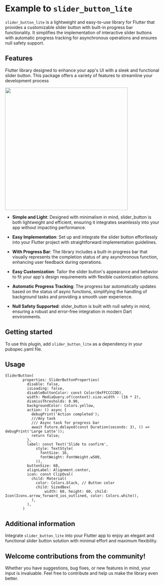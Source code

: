 # Example to `slider_button_lite`

<!--
This README describes the package. If you publish this package to pub.dev,
this README's contents appear on the landing page for your package.

For information about how to write a good package README, see the guide for
[writing package pages](https://dart.dev/guides/libraries/writing-package-pages).

For general information about developing packages, see the Dart guide for
[creating packages](https://dart.dev/guides/libraries/create-library-packages)
and the Flutter guide for
[developing packages and plugins](https://flutter.dev/developing-packages).
-->

`slider_button_lite` is a lightweight and easy-to-use library for Flutter that provides a
customizable slider button with built-in progress bar functionality. It simplifies the
implementation of interactive slider buttons with automatic progress tracking for asynchronous
operations and ensures null safety support.

## Features

Flutter library designed to enhance your app's UI with a sleek and functional slider button. This
package offers a variety of features to streamline your development process

<img src="https://github.com/user-attachments/assets/ea5fd97b-4203-47da-bd5c-9a75796ad922" width="400px">

* **Simple and Light**: Designed with minimalism in mind, slider_button is both lightweight and efficient,
ensuring it integrates seamlessly into your app without impacting performance.

* **Easy Implementation**: Set up and integrate the slider button effortlessly into your Flutter project
with straightforward implementation guidelines.

* **With Progress Bar**: The library includes a built-in progress bar that visually represents the
completion status of any asynchronous function, enhancing user feedback during operations.

* **Easy Customization**: Tailor the slider button's appearance and behavior to fit your app's design
requirements with flexible customization options.

* **Automatic Progress Tracking**: The progress bar automatically updates based on the status of async
functions, simplifying the handling of background tasks and providing a smooth user experience.

* **Null Safety Supported**: slider_button is built with null safety in mind, ensuring a robust and
error-free integration in modern Dart environments.

## Getting started

To use this plugin, add `slider_button_lite` as a dependency in your pubspec.yaml file.

## Usage

```
SliderButton(
        properties: SliderButtonProperties(
          disable: false,
          isLoading: false,
          disableButtonColor: const Color(0xFFCCCCDD),
          width: MediaQuery.of(context).size.width - (16 * 2),
          dismissThresholds: 0.90,
          backgroundColor: Colors.yellow,
          action: () async {
            debugPrint('Action completed');
            ///Any task
            /// Async task for progress bar
            await Future.delayed(const Duration(seconds: 3), () => debugPrint('Large Latte'));
            return false;
          },
          label: const Text('Slide to confirm',
              style: TextStyle(
                fontSize: 16,
                fontWeight: FontWeight.w500,
              )),
          buttonSize: 60,
          alignLabel: Alignment.center,
          icon: const ClipOval(
            child: Material(
              color: Colors.black, // Button color
              child: SizedBox(
                  width: 60, height: 60, child: Icon(Icons.arrow_forward_ios_outlined, color: Colors.white)),
            ),
          ),
        )
```

## Additional information

Integrate `slider_button_lite` into your Flutter app to enjoy an elegant and functional slider button solution with minimal effort and maximum flexibility.

## Welcome contributions from the community!

Whether you have suggestions, bug fixes, or new features in mind, your input is invaluable. Feel free to contribute and help us make the library even better.

